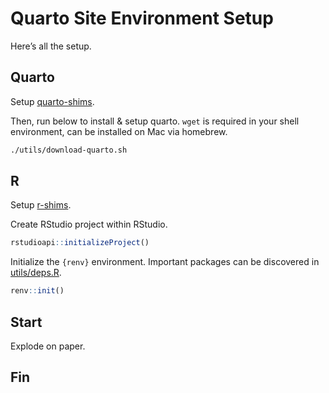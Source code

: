 
# Quarto Site Environment Setup

Here’s all the setup.

## Quarto

Setup [quarto-shims](https://github.com/prncevince/quarto-shims).

Then, run below to install & setup quarto. `wget` is required in your
shell environment, can be installed on Mac via homebrew.

``` sh
./utils/download-quarto.sh
```

## R

Setup [r-shims](https://github.com/prncevince/r-shims).

Create RStudio project within RStudio.

``` r
rstudioapi::initializeProject()
```

Initialize the `{renv}` environment. Important packages can be
discovered in [utils/deps.R](utils/deps.R).

``` r
renv::init()
```

## Start

Explode on paper.

## Fin

